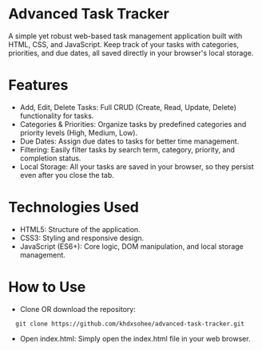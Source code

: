 # Advanced Task Tracker
A simple yet robust web-based task management application built with HTML, CSS, and JavaScript. Keep track of your tasks with categories, priorities, and due dates, all saved directly in your browser's local storage.

# Features
- Add, Edit, Delete Tasks: Full CRUD (Create, Read, Update, Delete) functionality for tasks.
- Categories & Priorities: Organize tasks by predefined categories and priority levels (High, Medium, Low).
- Due Dates: Assign due dates to tasks for better time management.
- Filtering: Easily filter tasks by search term, category, priority, and completion status.
- Local Storage: All your tasks are saved in your browser, so they persist even after you close the tab.
# Technologies Used
- HTML5: Structure of the application.
- CSS3: Styling and responsive design.
- JavaScript (ES6+): Core logic, DOM manipulation, and local storage management.
# How to Use
- Clone OR download the repository:
```
  git clone https://github.com/khdxsohee/advanced-task-tracker.git
```


- Open index.html: Simply open the index.html file in your web browser.
